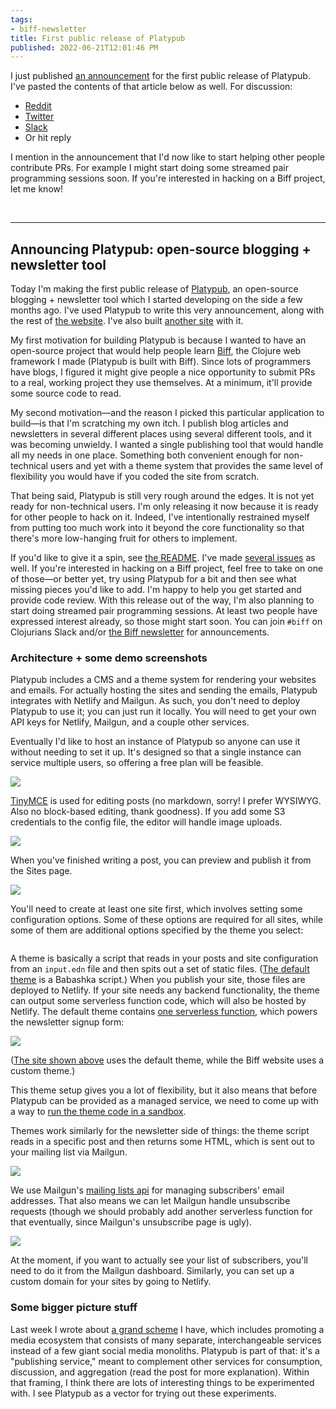 ```yaml
---
tags:
- biff-newsletter
title: First public release of Platypub
published: 2022-06-21T12:01:46 PM
---
```


<p>I just published <a href="https://biffweb.com/p/announcing-platypub/">an announcement</a> for the first public release of Platypub. I've pasted the contents of that article below as well. For discussion:</p>
<ul>
<li><a href="https://www.reddit.com/r/Clojure/comments/vhkbon/announcing_platypub_opensource_blogging/">Reddit</a></li>
<li><a href="https://twitter.com/planetclojure/status/1539322016272097282">Twitter</a></li>
<li><a href="https://clojurians.slack.com/archives/C06MAR553/p1655837713545449">Slack</a></li>
<li>Or hit reply</li>
</ul>
<p>I mention in the announcement that I'd now like to start helping other people contribute PRs. For example I might start doing some streamed pair programming sessions soon. If you're interested in hacking on a Biff project, let me know!</p>
<p>&nbsp;</p>
<hr>
<h2>Announcing Platypub: open-source blogging + newsletter tool</h2>
<p>Today I'm making the first public release of <a href="https://github.com/jacobobryant/platypub">Platypub</a>, an open-source blogging + newsletter tool which I started developing on the side a few months ago. I've used Platypub to write this very announcement, along with the rest of <a href="https://biffweb.com">the website</a>. I've also built <a href="https://blog.thesample.ai/">another site</a> with it.</p>
<p>My first motivation for building Platypub is because I wanted to have an open-source project that would help people learn <a href="https://biffweb.com/">Biff</a>, the Clojure web framework I made (Platypub is built with Biff). Since lots of programmers have blogs, I figured it might give people a nice opportunity to submit PRs to a real, working project they use themselves. At a minimum, it'll provide some source code to read.</p>
<p>My second motivation<em>&mdash;</em>and the reason I picked this particular application to build<em>&mdash;</em>is that I'm scratching my own itch. I publish blog articles and newsletters in several different places using several different tools, and it was becoming unwieldy. I wanted a single publishing tool that would handle all my needs in one place. Something both convenient enough for non-technical users and yet with a theme system that provides the same level of flexibility you would have if you coded the site from scratch.</p>
<p>That being said, Platypub is still very rough around the edges. It is not yet ready for non-technical users. I'm only releasing it now because it is ready for other people to hack on it. Indeed, I've intentionally restrained myself from putting too much work into it beyond the core functionality so that there's more low-hanging fruit for others to implement.</p>
<p>If you'd like to give it a spin, see <a href="https://github.com/jacobobryant/platypub">the README</a>. I've made <a href="https://github.com/jacobobryant/platypub/issues">several issues</a> as well. If you're interested in hacking on a Biff project, feel free to take on one of those<em>&mdash;</em>or better yet, try using Platypub for a bit and then see what missing pieces you'd like to add. I'm happy to help you get started and provide code review. With this release out of the way, I'm also planning to start doing streamed pair programming sessions. At least two people have expressed interest already, so those might start soon. You can join <code>#biff</code> on Clojurians Slack and/or <a href="https://biffweb.com/newsletter/">the Biff newsletter</a> for announcements.</p>
<h3>Architecture + some demo screenshots</h3>
<p>Platypub includes a CMS and a theme system for rendering your websites and emails. For actually hosting the sites and sending the emails, Platypub integrates with Netlify and Mailgun. As such, you don't need to deploy Platypub to use it; you can just run it locally. You will need to get your own API keys for Netlify, Mailgun, and a couple other services.</p>
<p>Eventually I'd like to host an instance of Platypub so anyone can use it without needing to set it up. It's designed so that a single instance can service multiple users, so offering a free plan will be feasible.</p>
<p><img src="https://platypub.sfo3.cdn.digitaloceanspaces.com/51dca603-81ff-4168-bf3d-6a0363180cd4"></p>
<p><a href="https://www.tiny.cloud/">TinyMCE</a> is used for editing posts (no markdown, sorry! I prefer WYSIWYG. Also no block-based editing, thank goodness). If you add some S3 credentials to the config file, the editor will handle image uploads.</p>
<p><img src="https://platypub.sfo3.cdn.digitaloceanspaces.com/6c58672c-eecb-4bff-9019-d1dc55764b85"></p>
<p>When you've finished writing a post, you can preview and publish it from the Sites page.</p>
<p><img src="https://platypub.sfo3.cdn.digitaloceanspaces.com/e1b8bbc5-7c6d-40ef-b982-67524b398f2e"></p>
<p>You'll need to create at least one site first, which involves setting some configuration options. Some of these options are required for all sites, while some of them are additional options specified by the theme you select:</p>
<p><img src="https://platypub.sfo3.cdn.digitaloceanspaces.com/7eafb30f-1014-4f9c-8c2f-166f9b07bfcc" alt=""></p>
<p>A theme is basically a script that reads in your posts and site configuration from an <code>input.edn</code> file and then spits out a set of static files. (<a href="https://github.com/jacobobryant/platypub/blob/e1a28ffa90d278c609b83c1d40d2dbe5cc593352/themes/default/render-site#L246">The default theme</a> is a Babashka script.) When you publish your site, those files are deployed to Netlify. If your site needs any backend functionality, the theme can output some serverless function code, which will also be hosted by Netlify. The default theme contains <a href="https://github.com/jacobobryant/platypub/blob/master/themes/default/netlify/functions/subscribe.js">one serverless function</a>, which powers the newsletter signup form:</p>
<p><img src="https://platypub.sfo3.cdn.digitaloceanspaces.com/27d3b740-abde-4a23-9692-6fa7d9ef394a"></p>
<p>(<a href="https://blog.thesample.ai">The site shown above</a> uses the default theme, while the Biff website uses a custom theme.)</p>
<p>This theme setup gives you a lot of flexibility, but it also means that before Platypub can be provided as a managed service, we need to come up with a way to <a href="https://github.com/jacobobryant/platypub/issues/21">run the theme code in a sandbox</a>.</p>
<p>Themes work similarly for the newsletter side of things: the theme script reads in a specific post and then returns some HTML, which is sent out to your mailing list via Mailgun.</p>
<p><img src="https://platypub.sfo3.cdn.digitaloceanspaces.com/fe81a9e7-430c-47ed-885d-7cdd30d8df1d"></p>
<p>We use Mailgun's <a href="https://documentation.mailgun.com/en/latest/api-mailinglists.html">mailing lists api</a> for managing subscribers' email addresses. That also means we can let Mailgun handle unsubscribe requests (though we should probably add another serverless function for that eventually, since Mailgun's unsubscribe page is ugly).</p>
<p><img src="https://platypub.sfo3.cdn.digitaloceanspaces.com/15d86ced-57ba-487c-b191-356c9a1dd6df"></p>
<p>At the moment, if you want to actually see your list of subscribers, you'll need to do it from the Mailgun dashboard. Similarly, you can set up a custom domain for your sites by going to Netlify.</p>
<h3>Some bigger picture stuff</h3>
<p>Last week I wrote about <a href="https://blog.thesample.ai/p/tfos/">a grand scheme</a> I have, which includes promoting a media ecosystem that consists of many separate, interchangeable services instead of a few giant social media monoliths. Platypub is part of that: it's a "publishing service," meant to complement other services for consumption, discussion, and aggregation (read the post for more explanation). Within that framing, I think there are lots of interesting things to be experimented with. I see Platypub as a vector for trying out these experiments.</p>